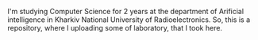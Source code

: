  I'm studying Computer Science for 2 years at the department of Arificial intelligence in Kharkiv National University of Radioelectronics. So, this is a repository, where I uploading some of laboratory, that I took here. 